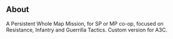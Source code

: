 ## About
A Persistent Whole Map Mission, for SP or MP co-op, focused on Resistance, Infantry and Guerrilla Tactics.
Custom version for A3C.
